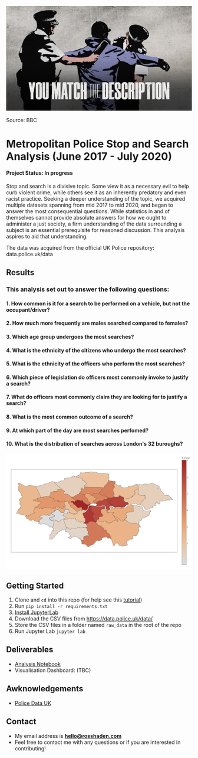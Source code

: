 ![header](./images/header.png)

Source: BBC 

# Metropolitan Police Stop and Search Analysis (June 2017 - July 2020)

#### Project Status: In progress

Stop and search is a divisive topic. Some view it as a necessary evil to help curb violent crime, while others see it as an inherently predatory and even racist practice. Seeking a deeper understanding of the topic, we acquired multiple datasets spanning from mid 2017 to mid 2020, and began to answer the most consequential questions. While statistics in and of themselves cannot provide absolute answers for how we ought to administer a just society, a firm understanding of the data surrounding a subject is an essential prerequisite for reasoned discussion. This analysis aspires to aid that understanding.

The data was acquired from the official UK Police repository: data.police.uk/data

## Results

### This analysis set out to answer the following questions: 

#### 1. How common is it for a search to be performed on a vehicle, but not the occupant/driver? 

#### 2. How much more frequently are males searched compared to females?

#### 3. Which age group undergoes the most searches?

#### 4. What is the ethnicity of the citizens who undergo the most searches?

#### 5. What is the ethnicity of the officers who perform the most searches? 

#### 6. Which piece of legislation do officers most commonly invoke to justify a search? 

#### 7. What do officers most commonly claim they are looking for to justify a search? 

#### 8. What is the most common outcome of a search?

#### 9. At which part of the day are most searches perfomed? 

#### 10. What is the distribution of searches across London's 32 buroughs?
![header](./images/london2.png)


## Getting Started
1. Clone and `cd` into this repo (for help see this [tutorial](https://help.github.com/articles/cloning-a-repository/))
2. Run `pip install -r requirements.txt`
4. [Install JupyterLab](https://jupyter.org/install)
5. Download the CSV files from https://data.police.uk/data/
6. Store the CSV files in a folder named `raw_data` in the root of the repo
7. Run Jupyter Lab `jupyter lab`

## Deliverables
* [Analysis Notebook](https://github.com/rosshaden/Metropolitan-Police-Stop-and-Search-Analysis/blob/master/analysis.ipynb)
* Visualisation Dashboard: (TBC)

## Awknowledgements
* [Police Data UK](https://data.police.uk/data/)

## Contact
* My email address is <b>hello@rosshaden.com</b>
* Feel free to contact me with any questions or if you are interested in contributing!
